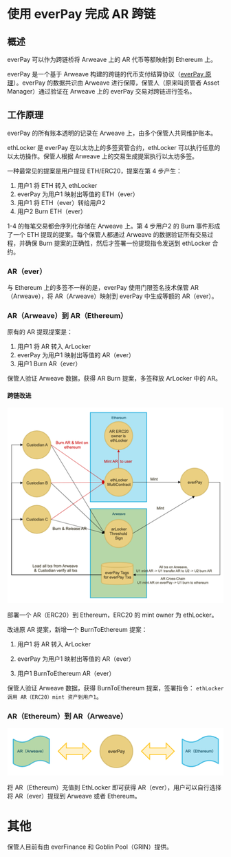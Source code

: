 # 使用 everPay 完成 AR 跨链

## 概述

everPay 可以作为跨链桥将 Arweave 上的 AR 代币等额映射到 Ethereum 上。

everPay 是一个基于 Arweave 构建的跨链的代币支付结算协议（[everPay 原理](https://medium.com/everfinance/everpay-a-trusted-cross-chain-payment-protocol-eba4a0af7d66)）。everPay 的数据共识由 Arweave 进行保障，保管人（原来叫资管者 Asset Manager）通过验证在 Arweave 上的 everPay 交易对跨链进行签名。

## 工作原理

everPay 的所有账本透明的记录在 Arweave 上，由多个保管人共同维护账本。

ethLocker 是 everPay 在以太坊上的多签资管合约，ethLocker 可以执行任意的以太坊操作。保管人根据 Arweave 上的交易生成提案执行以太坊多签。

一种最常见的提案是用户提现 ETH/ERC20，提案在第 4 步产生：

1. 用户1 将 ETH 转入 ethLocker
2. everPay 为用户1 映射出等值的 ETH（ever）
3. 用户1 将 ETH（ever）转给用户2
4. 用户2 Burn ETH（ever）

1-4 的每笔交易都会序列化存储在 Arweave 上。第 4 步用户2 的 Burn 事件形成了一个 ETH 提现的提案。每个保管人都通过 Arweave 的数据验证所有交易过程，并确保 Burn 提案的正确性，然后才签署一份提现指令发送到 ethLocker 合约。

### AR（ever）

与 Ethereum 上的多签不一样的是，everPay 使用门限签名技术保管 AR（Arweave），将 AR（Arweave）映射到 everPay 中生成等额的 AR（ever）。

### AR（Arweave）到 AR（Ethereum）

原有的 AR 提现提案是：

1. 用户1 将 AR 转入 ArLocker
2. everPay 为用户1 映射出等值的 AR（ever）
3. 用户1 Burn AR（ever）

保管人验证 Arweave 数据，获得 AR Burn 提案，多签释放  ArLocker 中的 AR。

#### 跨链改进

![](img1.png)

部署一个 AR（ERC20）到 Ethereum，ERC20 的 mint owner 为 ethLocker。

改进原 AR 提案，新增一个 BurnToEthereum 提案：

1. 用户1 将 AR 转入 ArLocker
2. everPay 为用户1 映射出等值的 AR（ever）

3. 用户1 BurnToEthereum AR（ever）

保管人验证 Arweave 数据，获得 BurnToEthereum 提案，签署指令： `ethLocker 调用 AR（ERC20）mint 资产到用户1`。

### AR（Ethereum）到 AR（Arweave）

![](img2.png)

将 AR（Ethereum）充值到 EthLocker 即可获得 AR（ever），用户可以自行选择将 AR（ever）提现到 Arweave 或者 Ethereum。

# 其他

保管人目前有由 everFinance 和 Goblin Pool（GRIN）提供。
